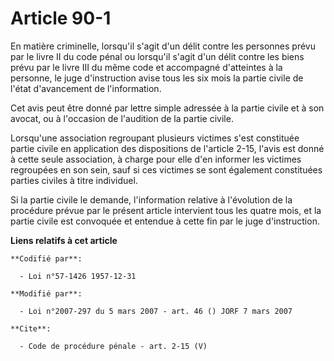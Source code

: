 # Article 90-1

En matière criminelle, lorsqu'il s'agit d'un délit contre les personnes prévu par le livre II du code pénal ou lorsqu'il
s'agit d'un délit contre les biens prévu par le livre III du même code et accompagné d'atteintes à la personne, le juge
d'instruction avise tous les six mois la partie civile de l'état d'avancement de l'information. 

Cet avis peut être donné par lettre simple adressée à la partie civile et à son avocat, ou à l'occasion de l'audition de la
partie civile. 

Lorsqu'une association regroupant plusieurs victimes s'est constituée partie civile en application des dispositions de
l'article 2-15, l'avis est donné à cette seule association, à charge pour elle d'en informer les victimes regroupées en son
sein, sauf si ces victimes se sont également constituées parties civiles à titre individuel. 

Si la partie civile le demande, l'information relative à l'évolution de la procédure prévue par le présent article intervient
tous les quatre mois, et la partie civile est convoquée et entendue à cette fin par le juge d'instruction.

**Liens relatifs à cet article**

	**Codifié par**:

	  - Loi n°57-1426 1957-12-31

	**Modifié par**:

	  - Loi n°2007-297 du 5 mars 2007 - art. 46 () JORF 7 mars 2007

	**Cite**:

	  - Code de procédure pénale - art. 2-15 (V)

